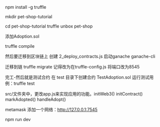npm install -g truffle

mkdir pet-shop-tutorial     

 cd pet-shop-tutorial
 truffle unbox pet-shop

添加Adoption.sol

 truffle compile

 然后要迁移到区块链上 创建 2_deploy_contracts.js 
 启动ganache        ganache-cli

  迁移到链           truffle migrate      记得改为在truffle-config.js 将端口改为8545


  完工-然后就是测试合约
  在 test 目录下创建合约 TestAdoption.sol
  运行测试用例：truffle test

src/文件夹中，更改app.js来实现应用的功能。initWeb3()   initContract()  markAdopted()  handleAdopt()

metamask 添加一个网络：http://127.0.0.1:7545

npm run dev



